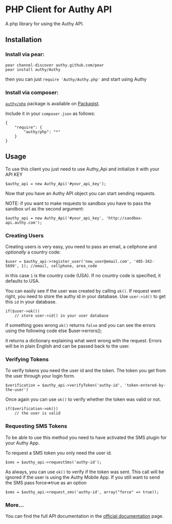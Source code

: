 # PHP Client for Authy API

A php library for using the Authy API.

## Installation

### Install via pear:

    pear channel-discover authy.github.com/pear
    pear install authy/Authy

then you can just `require 'Authy/Authy.php'` and start using Authy

### Install via composer:

[`authy/php`](http://packagist.org/packages/authy/php) package is available on [Packagist](http://packagist.org).

Include it in your `composer.json` as follows:

	{
	    "require": {
	        "authy/php": "*"
	    }
	}

## Usage

To use this client you just need to use Authy_Api and initialize it with your API KEY


    $authy_api = new Authy_Api('#your_api_key');

Now that you have an Authy API object you can start sending requests.

NOTE: if you want to make requests to sandbox you have to pass the sandbox url as the second argument:

	$authy_api = new Authy_Api('#your_api_key', 'http://sandbox-api.authy.com');


### Creating Users

Creating users is very easy, you need to pass an email, a cellphone and _optionally_ a country code:

    $user = $authy_api->register_user('new_user@email.com', '405-342-5699', 1); //email, cellphone, area_code

in this case `1` is the country code (USA). If no country code is specified, it defaults to USA.

You can easily see if the user was created by calling `ok()`.
If request went right, you need to store the authy id in your database. Use `user->id()` to get this `id` in your database.

    if($user->ok())
        // store user->id() in your user database

if something goes wrong `ok()` returns `false` and you can see the errors using the following code
    else
    	$user->errors();

it returns a dictionary explaining what went wrong with the request. Errors will be in plain English and can
be passed back to the user.


### Verifying Tokens

To verify tokens you need the user id and the token. The token you get from the user through your login form. 

    $verification = $authy_api->verifyToken('authy-id', 'token-entered-by-the-user')

Once again you can use `ok()` to verify whether the token was valid or not.

    if($verification->ok())
        // the user is valid

### Requesting SMS Tokens
To be able to use this method you need to have activated the SMS plugin for your Authy App.

To request a SMS token you only need the user id.

	$sms = $authy_api->requestSms('authy-id');

As always, you can use `ok()` to verify if the token was sent. 
This call will be ignored if the user is using the Authy Mobile App. If you still want to send
the SMS pass force=>true as an option

	$sms = $authy_api->request_sms('authy-id', array("force" => true));


### More…

You can find the full API documentation in the [official documentation](https://docs.authy.com) page.






